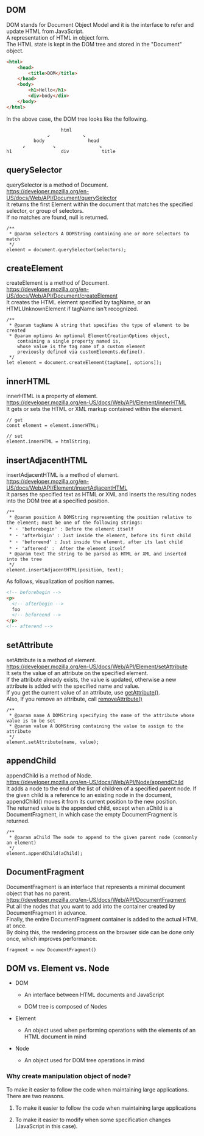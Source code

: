 ## DOM

DOM stands for Document Object Model and it is the interface to refer and update HTML from JavaScript.  
A representation of HTML in object form.  
The HTML state is kept in the DOM tree and stored in the "Document" object.  
```html
<html>
	<head>
		<title>DOM</title>
	</head>
	<body>
		<h1>Hello</h1>
		<div>body</div>
	</body>
</html>
```

In the above case, the DOM tree looks like the following.  
```
                    html  
               ↙︎            ↘︎  
          body                head  
      ↙︎          ↘︎                ↘︎  
h1                  div            title  
```

## querySelector

querySelector is a method of Document.  
<https://developer.mozilla.org/en-US/docs/Web/API/Document/querySelector>  
It returns the first Element within the document that matches the specified selector, or group of selectors.  
If no matches are found, null is returned.
```JS
/**
 * @param selectors A DOMString containing one or more selectors to match
 */
element = document.querySelector(selectors);
```

## createElement

createElement is a method of Document.  
<https://developer.mozilla.org/en-US/docs/Web/API/Document/createElement>  
It creates the HTML element specified by tagName, or an HTMLUnknownElement if tagName isn't recognized.
```JS
/**
 * @param tagName A string that specifies the type of element to be created
 * @param options An optional ElementCreationOptions object,
 	containing a single property named is,
	whose value is the tag name of a custom element
	previously defined via customElements.define().
 */
let element = document.createElement(tagName[, options]);
```

## innerHTML

innerHTML is a property of element.  
<https://developer.mozilla.org/en-US/docs/Web/API/Element/innerHTML>  
It gets or sets the HTML or XML markup contained within the element.
```JS
// get
const element = element.innerHTML;

// set
element.innerHTML = htmlString;
```

## insertAdjacentHTML

insertAdjacentHTML is a method of element.  
<https://developer.mozilla.org/en-US/docs/Web/API/Element/insertAdjacentHTML>  
It parses the specified text as HTML or XML and inserts the resulting nodes into the DOM tree at a specified position.
```JS
/**
 * @param position A DOMString representing the position relative to the element; must be one of the following strings:
 * ・ 'beforebegin' : Before the element itself
 * ・ 'afterbigin' : Just inside the element, before its first child
 * ・ 'beforeend' : Just inside the element, after its last child
 * ・ 'afterend' :  After the element itself
 * @param text The string to be parsed as HTML or XML and inserted into the tree
 */
element.insertAdjacentHTML(position, text);
```

As follows, visualization of position names.
```html
<!-- beforebegin -->
<p>
  <!-- afterbegin -->
  foo
  <!-- beforeend -->
</p>
<!-- afterend -->
```

## setAttribute

setAttribute is a method of element.  
<https://developer.mozilla.org/en-US/docs/Web/API/Element/setAttribute>  
It sets the value of an attribute on the specified element.  
If the attribute already exists, the value is updated, otherwise a new attribute is added with the specified name and value.  
If you get the current value of an attribute, use [getAttribute()](https://developer.mozilla.org/en-US/docs/Web/API/Element/getAttribute).  
Also, If you remove an attribute, call [removeAttribute()](https://developer.mozilla.org/en-US/docs/Web/API/Element/removeAttribute)
```JS
/**
 * @param name A DOMString specifying the name of the attribute whose value is to be set
 * @param value A DOMString containing the value to assign to the attribute
 */
element.setAttribute(name, value);
```

## appendChild

appendChild is a method of Node.  
<https://developer.mozilla.org/en-US/docs/Web/API/Node/appendChild>  
It adds a node to the end of the list of children of a specified parent node. If the given child is a reference to an existing node in the document, appendChild() moves it from its current position to the new position.  
The returned value is the appended child, except when aChild is a DocumentFragment, in which case the empty DocumentFragment is returned.
```JS
/**
 * @param aChild The node to append to the given parent node (commonly an element)
 */
element.appendChild(aChild);
```

## DocumentFragment

DocumentFragment is an interface that represents a minimal document object that has no parent.  
<https://developer.mozilla.org/en-US/docs/Web/API/DocumentFragment>  
Put all the nodes that you want to add into the container created by DocumentFragment in advance.  
Finally, the entire DocumentFragment container is added to the actual HTML at once.  
By doing this, the rendering process on the browser side can be done only once, which improves performance.
```JS
fragment = new DocumentFragment()
```

## DOM vs. Element vs. Node

- DOM

	- An interface between HTML documents and JavaScript

	- DOM tree is composed of Nodes

- Element

	- An object used when performing operations with the elements of an HTML document in mind

- Node

	- An object used for DOM tree operations in mind

### Why create manipulation object of node?

To make it easier to follow the code when maintaining large applications.
There are two reasons.  

1. To make it easier to follow the code when maintaining large applications

2. To make it easier to modify when some specification changes (JavaScript in this case).
